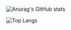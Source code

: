 ![Anurag's GitHub stats](https://github-readme-stats.vercel.app/api?username=noviceprogrammer415&show_icons=true&theme=merko)

![Top Langs](https://github-readme-stats.vercel.app/api/top-langs/?username=noviceprogrammer415&layout=compact&show_icons=true&theme=merko)

